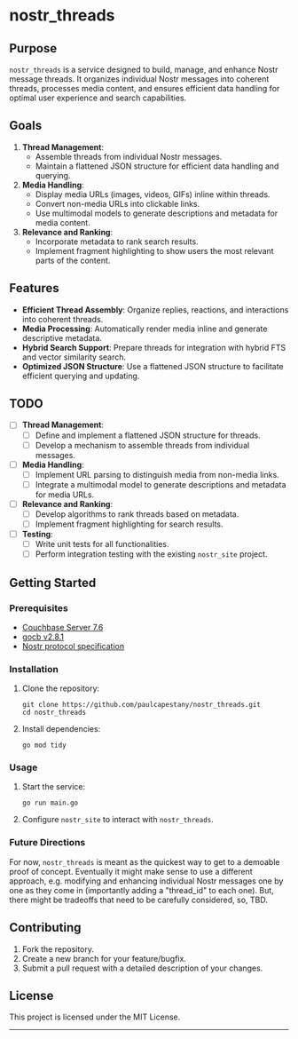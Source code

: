 # nostr_threads

## Purpose
`nostr_threads` is a service designed to build, manage, and enhance Nostr message threads. It organizes individual Nostr messages into coherent threads, processes media content, and ensures efficient data handling for optimal user experience and search capabilities.

## Goals
1. **Thread Management**:
   - Assemble threads from individual Nostr messages.
   - Maintain a flattened JSON structure for efficient data handling and querying.
2. **Media Handling**:
   - Display media URLs (images, videos, GIFs) inline within threads.
   - Convert non-media URLs into clickable links.
   - Use multimodal models to generate descriptions and metadata for media content.
3. **Relevance and Ranking**:
   - Incorporate metadata to rank search results.
   - Implement fragment highlighting to show users the most relevant parts of the content.

## Features
- **Efficient Thread Assembly**: Organize replies, reactions, and interactions into coherent threads.
- **Media Processing**: Automatically render media inline and generate descriptive metadata.
- **Hybrid Search Support**: Prepare threads for integration with hybrid FTS and vector similarity search.
- **Optimized JSON Structure**: Use a flattened JSON structure to facilitate efficient querying and updating.

## TODO
- [ ] **Thread Management**:
  - [ ] Define and implement a flattened JSON structure for threads.
  - [ ] Develop a mechanism to assemble threads from individual messages.
- [ ] **Media Handling**:
  - [ ] Implement URL parsing to distinguish media from non-media links.
  - [ ] Integrate a multimodal model to generate descriptions and metadata for media URLs.
- [ ] **Relevance and Ranking**:
  - [ ] Develop algorithms to rank threads based on metadata.
  - [ ] Implement fragment highlighting for search results.
- [ ] **Testing**:
  - [ ] Write unit tests for all functionalities.
  - [ ] Perform integration testing with the existing `nostr_site` project.

## Getting Started
### Prerequisites
- [Couchbase Server 7.6](https://www.couchbase.com/downloads)
- [gocb v2.8.1](https://github.com/couchbase/gocb)
- [Nostr protocol specification](https://github.com/nostr-protocol/nips)

### Installation
1. Clone the repository:
    ```shell
    git clone https://github.com/paulcapestany/nostr_threads.git
    cd nostr_threads
    ```
2. Install dependencies:
    ```shell
    go mod tidy
    ```

### Usage
1. Start the service:
    ```shell
    go run main.go
    ```

2. Configure `nostr_site` to interact with `nostr_threads`.

### Future Directions

For now, `nostr_threads` is meant as the quickest way to get to a demoable proof of concept. Eventually it might make sense to use a different approach, e.g. modifying and enhancing individual Nostr messages one by one as they come in (importantly adding a "thread_id" to each one). But, there might be tradeoffs that need to be carefully considered, so, TBD.

## Contributing
1. Fork the repository.
2. Create a new branch for your feature/bugfix.
3. Submit a pull request with a detailed description of your changes.

## License
This project is licensed under the MIT License.

---

